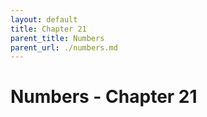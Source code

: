 ```yaml
---
layout: default
title: Chapter 21
parent_title: Numbers
parent_url: ./numbers.md
---
```


# Numbers - Chapter 21
